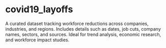 # covid19_layoffs
A curated dataset tracking workforce reductions across companies, industries, and regions. Includes details such as dates, job cuts, company names, sectors, and sources. Ideal for trend analysis, economic research, and workforce impact studies.

